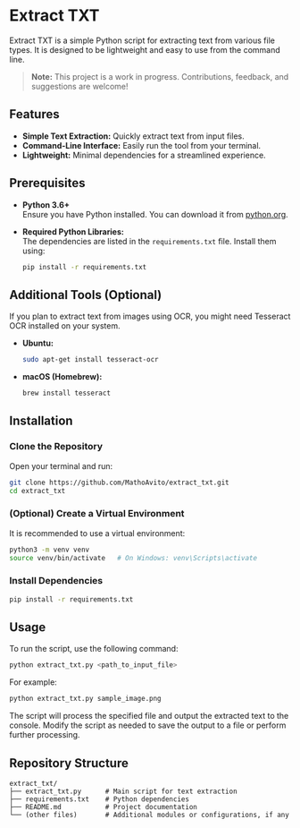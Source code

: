 # Extract TXT

Extract TXT is a simple Python script for extracting text from various file types. It is designed to be lightweight and easy to use from the command line.

> **Note:** This project is a work in progress. Contributions, feedback, and suggestions are welcome!

## Features

- **Simple Text Extraction:** Quickly extract text from input files.
- **Command-Line Interface:** Easily run the tool from your terminal.
- **Lightweight:** Minimal dependencies for a streamlined experience.

## Prerequisites

- **Python 3.6+**  
  Ensure you have Python installed. You can download it from [python.org](https://www.python.org/downloads/).

- **Required Python Libraries:**  
  The dependencies are listed in the `requirements.txt` file. Install them using:

  ```bash
  pip install -r requirements.txt
  ```

## Additional Tools (Optional)
If you plan to extract text from images using OCR, you might need Tesseract OCR installed on your system.

- **Ubuntu:**
  ```bash
  sudo apt-get install tesseract-ocr
  ```
- **macOS (Homebrew):**
  ```bash
  brew install tesseract
  ```

## Installation

### Clone the Repository

Open your terminal and run:

```bash
git clone https://github.com/MathoAvito/extract_txt.git
cd extract_txt
```

### (Optional) Create a Virtual Environment

It is recommended to use a virtual environment:

```bash
python3 -m venv venv
source venv/bin/activate   # On Windows: venv\Scripts\activate
```

### Install Dependencies

```bash
pip install -r requirements.txt
```

## Usage

To run the script, use the following command:

```bash
python extract_txt.py <path_to_input_file>
```

For example:

```bash
python extract_txt.py sample_image.png
```

The script will process the specified file and output the extracted text to the console. Modify the script as needed to save the output to a file or perform further processing.

## Repository Structure

```
extract_txt/
├── extract_txt.py      # Main script for text extraction
├── requirements.txt    # Python dependencies
├── README.md           # Project documentation
└── (other files)       # Additional modules or configurations, if any
```

